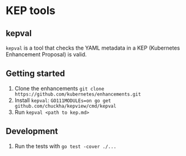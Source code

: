 # KEP tools

## kepval

`kepval` is a tool that checks the YAML metadata in a KEP (Kubernetes
Enhancement Proposal) is valid.

## Getting started

1. Clone the enhancements `git clone https://github.com/kubernetes/enhancements.git`
2. Install `kepval`: `GO111MODULEs=on go get github.com/chuckha/kepview/cmd/kepval`
3. Run `kepval <path to kep.md>`

## Development

1. Run the tests with `go test -cover ./...`
